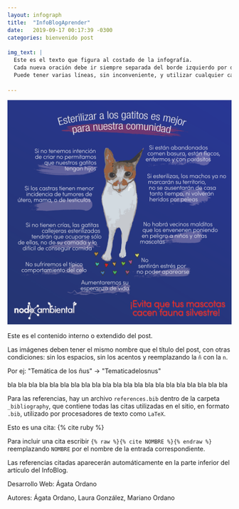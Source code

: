 ```yaml
---
layout: infograph
title:  "InfoBlogAprender"
date:   2019-09-17 00:17:39 -0300
categories: bienvenido post 

img_text: |
  Este es el texto que figura al costado de la infografía.
  Cada nueva oración debe ir siempre separada del borde izquierdo por dos espacios en blanco, como aquí. O se rompe todo.
  Puede tener varias líneas, sin inconveniente, y utilizar cualquier caracter :;'"@

---
```


![sari](/assets/images/infograph/Relacionesconanimalesdomesticos.png)

<!--section-->

Este es el contenido interno o extendido del post.

Las imágenes deben tener el mismo nombre que el título del post, con otras condiciones: sin los espacios, sin los acentos y reemplazando la `ñ` con la `n`.

Por ej: "Temática de los ñus" -> "Tematicadelosnus"

bla bla bla
bla bla bla
bla bla bla
bla bla bla
bla bla bla
bla bla bla
bla bla bla

Para las referencias, hay un archivo `references.bib` dentro de la carpeta `_bibliography`, que contiene todas las citas utilizadas en el sitio, en formato `.bib`, utilizado por procesadores de texto como `LaTeX`.

Esto es una cita: {% cite ruby %}

Para incluir una cita escribir `{% raw %}{% cite NOMBRE %}{% endraw %}` reemplazando `NOMBRE` por el nombre de la entrada correspondiente.

Las referencias citadas aparecerán automáticamente en la parte inferior del artículo del InfoBlog.


Desarrollo Web: Ágata Ordano


Autores: Ágata Ordano, Laura González, Mariano Ordano








